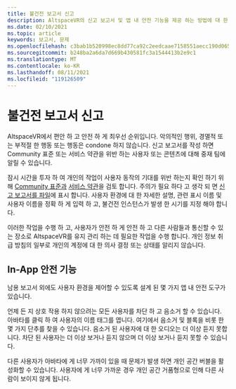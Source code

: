 ```yaml
---
title: 불건전 보고서 신고
description: AltspaceVR의 신고 보고서 및 앱 내 안전 기능을 제공 하는 방법에 대 한 최신 지침을 확인 하세요.
ms.date: 02/10/2021
ms.topic: article
keywords: 보고서, 문제
ms.openlocfilehash: c3bab1b520998ec8dd77ca92c2eedcaae7158551aecc190d0654795d8b26db57
ms.sourcegitcommit: b248ba2a6da7d669b430581fc3a1544413b2e9c1
ms.translationtype: MT
ms.contentlocale: ko-KR
ms.lasthandoff: 08/11/2021
ms.locfileid: "119126509"
---
```

# <a name="filing-an-abuse-report"></a>불건전 보고서 신고

AltspaceVR에서 편안 하 고 안전 하 게 최우선 순위입니다. 악의적인 행위, 경멸적 또는 부적절 한 행동 또는 행동은 condone 하지 않습니다. 신고 보고서를 작성 하면 Community 표준 또는 서비스 약관을 위반 하는 사용자 또는 콘텐츠에 대해 중재 팀에 알릴 수 있습니다.

잠시 시간을 투자 하 여 개인의 작업이 사용자 동작의 기대를 위반 하는지 확인 하기 위해 [Community 표준과](community-standards.md) [서비스 약관](https://altvr.com/terms-of-service/#:~:text=1%20Consideration.%20AltVR%20currently%20provides%20free%20access%20to,...%205%20Eligibility.%20...%206%20Additional%20Terms.%20)을 검토 합니다. 주의가 필요 하다 고 생각 되 면 [신고 보고서를 파일](https://help.altvr.com/hc/requests/new?ticket_form_id=360000032154)에 표시 합니다. 사용자 환경에 대 한 자세한 설명, 관련 표시 이름 및 사용자 이름을 정확 하 게 입력 하 고, 불건전 인스턴스가 발생 한 시기를 지정 해야 합니다. 

이러한 작업을 수행 하 고, 사용자가 안전 하 게 안전 하 고 다른 사람들과 통신할 수 있는 장소로 AltspaceVR를 유지 관리 하는 데 필요한 작업을 수행 합니다. 개인 정보 취급 방침의 일부로 개인의 계정에 대 한 의사 결정 또는 상태를 알리지 않습니다.

## <a name="in-app-safety-features"></a>In-App 안전 기능

남용 보고서 외에도 사용자 환경을 제어할 수 있도록 설계 된 몇 가지 앱 내 안전 도구가 있습니다. 

언제 든 지 상호 작용 하지 않으려는 모든 사용자를 차단 하 고 음소거 할 수 있습니다. 아바타를 클릭 하 여 사용자의 이름 태그를 엽니다. 여기에서 음소거 및 블록을 비롯 한 몇 가지 단추를 찾을 수 있습니다. 음소거 된 사용자에 대 한 오디오는 더 이상 듣지 못합니다. 차단 된 사용자는 더 이상 보거나 듣지 않으며 더 이상 보거나 듣지 못할 수 있습니다. 

다른 사용자가 아바타에 게 너무 가까이 있을 때 문제가 발생 하면 개인 공간 버블을 활성화할 수 있습니다. 사용자에 게 너무 가까운 경우 개인 공간 거품형으로 인해 다른 사람이 보이지 않게 됩니다. 